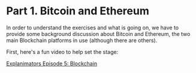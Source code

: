 # Part 1. Bitcoin and Ethereum

In order to understand the exercises and what is going on, we have to
provide some background discussion about Bitcoin and Ethereum, the two
main Blockchain platforms in use (although there are others).

First, here's a fun video to help set the stage:

[Explanimators Episode 5: Blockchain](https://youtu.be/cFVGBxYiBFo)
